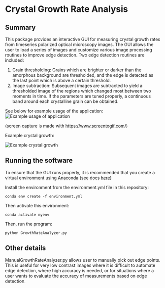 # Crystal Growth Rate Analysis
## Summary
This package provides an interactive GUI for measuring crystal growth rates from timeseries polarized optical microscopy images.
The GUI allows the user to load a series of images and customize various image processing routines to improve edge detection. Two edge detection routines are included:

1. Grain thresholding: Grains which are brighter or darker than the amorphous background are thresholded, and the edge is detected as the last point which is above a certain threshold.
2. Image subtraction: Subsequent images are subtracted to yield a thresholded image of the regions which changed most between two moments in time. If the parameters are tuned properly, a continuous band around each crystalline grain can be obtained.

See below for example usage of the application:
![Example usage of application](https://github.com/jsbangsund/crystal-growth-rate-analysis/blob/master/example_usage.gif)

(screen capture is made with https://www.screentogif.com/)

Example crystal growth:

![Example crystal growth](https://github.com/jsbangsund/crystal-growth-rate-analysis/blob/master/example_crystal_growth.gif)

## Running the software
To ensure that the GUI runs properly, it is recommended that you create a virtual environment using Anaconda (see docs [here](https://docs.conda.io/projects/conda/en/latest/user-guide/tasks/manage-environments.html#create-env-file-manually))

Install the environment from the environment.yml file in this repository:

    conda env create -f environment.yml
Then activate this environment:

    conda activate myenv
    
Then, run the program:

    python GrowthRateAnalyzer.py
    
## Other details
ManualGrowthRateAnalyzer.py allows user to manually pick out edge points.
This is useful for very low contrast images where it is difficult to automate edge detection, where high accuracy is needed, or for situations where a user wants to evaluate the accuracy of measurements based on edge detection.
